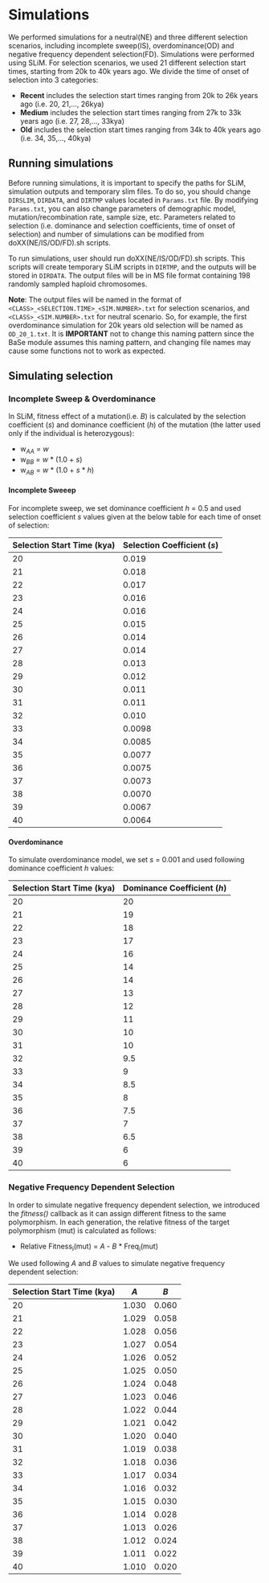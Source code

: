 # Simulations

We performed simulations for a neutral(NE) and three different selection scenarios, including incomplete sweep(IS), 
overdominance(OD) and negative frequency dependent selection(FD). Simulations were performed using SLiM. 
For selection scenarios, we used 21 different selection start times, starting from 20k to 40k years ago. 
We divide the time of onset of selection into 3 categories: 
- **Recent** includes the selection start times ranging from 20k to 26k years ago (i.e. 20, 21,..., 26kya)
- **Medium** includes the selection start times ranging from 27k to 33k years ago (i.e. 27, 28,..., 33kya)
- **Old** includes the selection start times ranging from 34k to 40k years ago (i.e. 34, 35,..., 40kya)

## Running simulations
Before running simulations, it is important to specify the paths for SLiM, simulation outputs and temporary slim files.
To do so, you should change `DIRSLIM`, `DIRDATA`, and `DIRTMP` values located in `Params.txt` file. By modifying `Params.txt`,
you can also change parameters of demographic model, mutation/recombination rate, sample size, etc. Parameters related to
selection (i.e. dominance and selection coefficients, time of onset of selection) and number of simulations can be 
modified from doXX(NE/IS/OD/FD).sh scripts.

To run simulations, user should run doXX(NE/IS/OD/FD).sh scripts. This scripts will create temporary SLiM scripts in
`DIRTMP`, and the outputs will be stored in `DIRDATA`. The output files will be in MS file format containing 198 
randomly sampled haploid chromosomes.

__Note__: The output files will be named in the format of `<CLASS>_<SELECTION.TIME>_<SIM.NUMBER>.txt` for selection scenarios,
and `<CLASS>_<SIM.NUMBER>.txt` for neutral scenario. So, for example, the first overdominance simulation 
for 20k years old selection will be named as `OD_20_1.txt`. It is __IMPORTANT__ not to change this naming pattern
since the BaSe module assumes this naming pattern, and changing file names may cause some functions not to work as expected.

## Simulating selection

### Incomplete Sweep & Overdominance

In SLiM, fitness effect of a mutation(i.e. _B_) is calculated by the selection coefficient (_s_) and dominance coefficient (_h_) of the mutation (the latter used only if the individual is heterozygous):

- w<sub>_AA_</sub> = _w_ 
- w<sub>_BB_</sub> = _w_ * (1.0 + _s_)
- w<sub>_AB_</sub> = _w_ * (1.0 + _s_ * _h_)

#### Incomplete Sweeep

For incomplete sweep, we set dominance coefficient _h_ = 0.5 and used selection coefficient _s_ values given at the below table for each time of onset of selection:

| Selection Start Time (kya)  | Selection Coefficient (_s_) |
| ------------- | ------------- |
|20| 0.019|
|21| 0.018|
|22| 0.017|
|23| 0.016|
|24| 0.016|
|25| 0.015|
|26| 0.014|
|27| 0.014|
|28| 0.013|
|29| 0.012|
|30| 0.011|
|31| 0.011|
|32| 0.010|
|33| 0.0098|
|34| 0.0085|
|35| 0.0077|
|36| 0.0075|
|37| 0.0073|
|38| 0.0070|
|39| 0.0067|
|40| 0.0064|

#### Overdominance

To simulate overdominance model, we set _s_ = 0.001 and used following dominance coefficient _h_ values:

| Selection Start Time (kya)  | Dominance Coefficient (_h_) |
| ------------- | ------------- |
|20| 20|
|21| 19|
|22| 18|
|23| 17|
|24| 16|
|25| 14|
|26| 14|
|27| 13|
|28| 12|
|29| 11|
|30| 10|
|31| 10|
|32| 9.5|
|33| 9|
|34| 8.5|
|35| 8|
|36| 7.5|
|37| 7|
|38| 6.5|
|39| 6|
|40| 6|

### Negative Frequency Dependent Selection

In order to simulate negative frequency dependent selection, we introduced the _fitness()_ callback as it can assign different fitness to the same polymorphism. In each generation, the relative fitness of the target polymorphism (mut) is calculated as follows:

- Relative Fitness<sub>i</sub>(mut) = _A_ - _B_ * Freq<sub>i</sub>(mut)

We used following _A_ and _B_ values to simulate negative frequency dependent selection:

| Selection Start Time (kya)  | _A_ | _B_ |
| ------------- | ------------- | ------------- |
|20| 1.030| 0.060|
|21| 1.029| 0.058|
|22| 1.028| 0.056|
|23| 1.027| 0.054|
|24| 1.026| 0.052|
|25| 1.025| 0.050|
|26| 1.024| 0.048|
|27| 1.023| 0.046|
|28| 1.022| 0.044|
|29| 1.021| 0.042|
|30| 1.020| 0.040|
|31| 1.019| 0.038|
|32| 1.018| 0.036|
|33| 1.017| 0.034|
|34| 1.016| 0.032|
|35| 1.015| 0.030|
|36| 1.014| 0.028|
|37| 1.013| 0.026|
|38| 1.012| 0.024|
|39| 1.011| 0.022|
|40| 1.010| 0.020|



